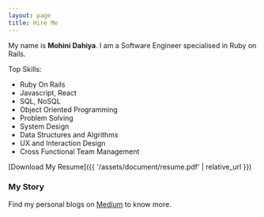 ```yaml
---
layout: page
title: Hire Me
---
```


My name is <b>Mohini Dahiya</b>. I am a Software Engineer specialised in Ruby on Rails.

Top Skills:

- Ruby On Rails
- Javascript, React
- SQL, NoSQL
- Object Oriented Programming
- Problem Solving
- System Design
- Data Structures and Algrithms
- UX and Interaction Design
- Cross Functional Team Management

[Download My Resume]({{ '/assets/document/resume.pdf' | relative_url }})

### My Story

Find my personal blogs on [Medium](https://medium.com/@mohinidahiya) to know more.